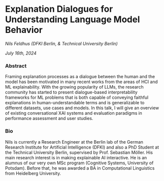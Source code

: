 # Explanation Dialogues for Understanding Language Model Behavior

*Nils Feldhus (DFKI Berlin, & Technical University Berlin)*

*July 16th, 2024*


### Abstract

Framing explanation processes as a dialogue between the human and the model has been motivated in many recent works from the areas of HCI and ML explainability. With the growing popularity of LLMs, the research community has started to present dialogue-based interpretability frameworks for ML problems that is both capable of conveying faithful explanations in human-understandable terms and is generalizable to different datasets, use cases and models. In this talk, I will give an overview of existing conversational XAI systems and evaluation paradigms in performance assessment and user studies.


### Bio

Nils is currently a Research Engineer at the Berlin lab of the German Research Institute for Artificial Intelligence (DFKI) and also a PhD Student at the Technical University Berlin, supervised by Prof. Sebastian Möller. His main research interest is in making explainable AI interactive. He is an alumnus of our very own MSc program (Cognitive Systems, University of Potsdam). Before that, he was awarded a BA in Computational Linguistics from Heidelberg University.

